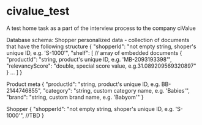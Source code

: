 # civalue_test
A test home task as a part of the interview process to the company ciValue

Database schema:
Shopper personalized data - collection of documents that have the following structure
{
    "shopperId": "not empty string, shoper's unique ID, e.g. 'S-1000'",
    "shelf": [ // array of embedded documents
        {
            "productId": "string, product's unique ID, e.g. 'MB-2093193398'",
            "relevancyScore": "double, special score value, e.g.31.089209569320897"
        }
        ...
    ]
}

Product meta
{
    "productId": "string, product's unique ID, e.g. BB-2144746855",
    "category": "string, custom category name, e.g. 'Babies'",
    "brand": "string, custom brand name, e.g. 'Babyom'"
}

Shopper
{
    "shopperId": "not empty string, shoper's unique ID, e.g. 'S-1000'",
    //TBD
}